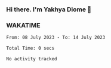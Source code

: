 ### Hi there. I'm Yakhya Diome 👋

### WAKATIME
<!--START_SECTION:waka-->

```txt
From: 08 July 2023 - To: 14 July 2023

Total Time: 0 secs

No activity tracked
```

<!--END_SECTION:waka-->
